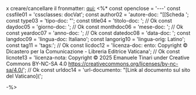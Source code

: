 
x creare/cancellare il fronmatter:
[qui:](https://forum.obsidian.md/t/changing-frontmatter-value/75137/8)
<%*
const openclose  = '---'
const cssfile01  = 'cssclasses: docVat';
const author02   = 'autore-doc: "[[Scheda ';
const type03     = 'tipo-doc: "';
const title04    = 'titolo-doc: ';
// Ok
const daydoc05   = 'giorno-doc: ';
// Ok
const monthdoc06 = 'mese-doc: ';
// Ok
const yeardoc07  = 'anno-doc: ';
// Ok
const datedoc08  = 'data-doc: ';
const langdoc09  = 'lingua-doc: Italiano';
const langorig10 = 'lingua-orig: Latino';
const tag11      = 'tags:';
// Ok
const licdoc12   = 'licenza-doc: ento: Copyright © Dicastero per la Comunicazione - Libreria Editrice Vaticana';
// Ok
const licnote13  = 'licenza-nota: Copyright © 2025 Emanuele Tinari under Creative Commons BY-NC-SA 4.0 https://creativecommons.org/licenses/by-nc-sa/4.0/';
// Ok
const urldoc14   = 'url-documento:  "[Link al documento sul sito del Vaticano](';

-%>
